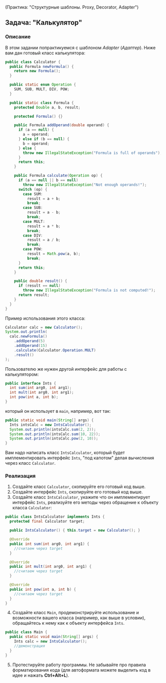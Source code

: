 (Практика: "Структурные шаблоны. Proxy, Decorator, Adapter")

## Задача: "Калькулятор"

### Описание
В этом задании попрактикуемся с шаблоном *Adapter* (*Адаптер*). Ниже вам дан готовый класс калькулятора:

```java
public class Calculator {
  public Formula newFormula() {
    return new Formula();
  }

  public static enum Operation {
    SUM, SUB, MULT, DIV, POW;
  }

  public static class Formula {
    protected Double a, b, result;

    protected Formula() {}

    public Formula addOperand(double operand) {
      if (a == null) {
        a = operand;
      } else if (b == null) {
        b = operand;
      } else {
        throw new IllegalStateException("Formula is full of operands");
      }
      return this;
    }

    public Formula calculate(Operation op) {
      if (a == null || b == null)
        throw new IllegalStateException("Not enough operands!");
      switch (op) {
        case SUM:
          result = a + b;
          break;
        case SUB:
          result = a - b;
          break;
        case MULT:
          result = a * b;
          break;
        case DIV:
          result = a / b;
          break;
        case POW:
          result = Math.pow(a, b);
          break;
      }
      return this;
    }

    public double result() {
      if (result == null)
        throw new IllegalStateException("Formula is not computed!");
      return result;
    }
  }
}
```

Пример использования этого класса:

```java
Calculator calc = new Calculator();
System.out.println(
  calc.newFormula()
    .addOperand(5)
    .addOperand(15)
    .calculate(Calculator.Operation.MULT)
    .result()
);
```

Пользователю же нужен другой интерфейс для работы с калькулятором:

```java
public interface Ints {
  int sum(int arg0, int arg1);
  int mult(int arg0, int arg1);
  int pow(int a, int b);
}
``` 
который он использует в `main`, например, вот так:

```java
public static void main(String[] args) {
  Ints intsCalc = new IntsCalculator();
  System.out.println(intsCalc.sum(2, 2));
  System.out.println(intsCalc.sum(10, 22));
  System.out.println(intsCalc.pow(2, 10));
}
```

Вам надо написать класс `IntsCalculator`, который будет имплементировать интерфейс `Ints`, "под капотом" делая вычисления через класс `Calculator`.

### Реализация
1. Создайте класс `Calculator`, скопируйте его готовый код выше.
2. Создайте интерфейс `Ints`, скопируйте его готовый код выше.
3. Создайте класс `IntsCalculator`, укажите что он имплементирует интерфейс `Ints`, реализуйте его методы через обращение к объекту класса `Calculator`:

```java
public class IntsCalculator implements Ints {
  protected final Calculator target;

  public IntsCalculator() { this.target = new Calculator(); }

  @Override
  public int sum(int arg0, int arg1) {
    //считаем через target
  }

  @Override
  public int mult(int arg0, int arg1) {
    //считаем через target
  }

  @Override
  public int pow(int a, int b) {
    //считаем через target
  }
}
```
4. Создайте класс `Main`, продемонстрируйте использование и возможности вашего класса (например, как выше в условии), обращайтесь к нему как к объекту интерфейса `Ints`.

```java
public class Main {
  public static void main(String[] args) {
    Ints calc = new IntsCalculator();
    //демонстрация
  }
}
```
5. Протестируйте работу программы. Не забывайте про правила форматирования кода (для автоформата можете выделить код в идее и нажать **Ctrl+Alt+L**).

